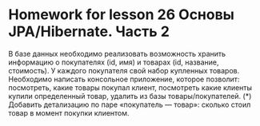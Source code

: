 # Homework for lesson 26 Основы JPA/Hibernate. Часть 2
В базе данных необходимо реализовать возможность хранить информацию о покупателях (id, имя) и товарах (id, название, стоимость).
У каждого покупателя свой набор купленных товаров.
Необходимо написать консольное приложение, которое позволит:
посмотреть, какие товары покупал клиент,
посмотреть какие клиенты купили определенный товар,
удалить из базы товары/покупателей.
(*) Добавить детализацию по паре «покупатель — товар»: сколько стоил товар в момент покупки клиентом.
